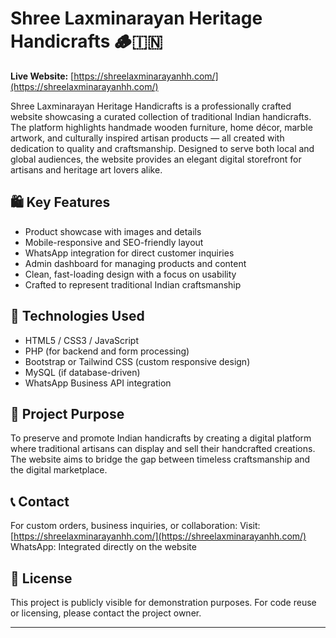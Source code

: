 # Shree Laxminarayan Heritage Handicrafts 🪵🇮🇳

**Live Website:** [https://shreelaxminarayanhh.com/](https://shreelaxminarayanhh.com/)

Shree Laxminarayan Heritage Handicrafts is a professionally crafted website showcasing a curated collection of traditional Indian handicrafts. The platform highlights handmade wooden furniture, home décor, marble artwork, and culturally inspired artisan products — all created with dedication to quality and craftsmanship. Designed to serve both local and global audiences, the website provides an elegant digital storefront for artisans and heritage art lovers alike.

## 🛍️ Key Features

- Product showcase with images and details
- Mobile-responsive and SEO-friendly layout
- WhatsApp integration for direct customer inquiries
- Admin dashboard for managing products and content
- Clean, fast-loading design with a focus on usability
- Crafted to represent traditional Indian craftsmanship

## 🔧 Technologies Used

- HTML5 / CSS3 / JavaScript
- PHP (for backend and form processing)
- Bootstrap or Tailwind CSS (custom responsive design)
- MySQL (if database-driven)
- WhatsApp Business API integration

## 🎯 Project Purpose

To preserve and promote Indian handicrafts by creating a digital platform where traditional artisans can display and sell their handcrafted creations. The website aims to bridge the gap between timeless craftsmanship and the digital marketplace.

## 📞 Contact

For custom orders, business inquiries, or collaboration:
Visit: [https://shreelaxminarayanhh.com/](https://shreelaxminarayanhh.com/)  
WhatsApp: Integrated directly on the website

## 📄 License

This project is publicly visible for demonstration purposes. For code reuse or licensing, please contact the project owner.

---


